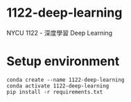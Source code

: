 # 1122-deep-learning

NYCU 1122 - 深度學習 Deep Learning

# Setup environment

```
conda create --name 1122-deep-learning
conda activate 1122-deep-learning
pip install -r requirements.txt
```